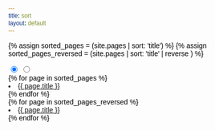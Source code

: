 ```yaml
---
title: sort
layout: default
---
```


<style>
* {font-size: 100%; font-family: "liberation sans", arial, sans-serif; color: black; }
.tran15 { -o-transition: all 1.5s;-moz-transition: all 1.5s;-webkit-transition: all 1.5s; }
.tran2 { -o-transition: all 2s;-moz-transition: all 2s;-webkit-transition: all 2s; }
#nav { padding: 1ex; border: 2px solid #aaa; background-color: #ccf; margin: 1em; width: 20em; }
#nav:hover { border: 2px solid #ddd; background-color: #eef; }
#nav h2 { display: inline; vertical-align: middle; }

.hide, .show  { display: none;  font-size: 80%; vertical-align: middle; }

@media all and (min-width:1px) { .hide, .show  { display: inline; } }

a.hide:focus + .show { display: inline; }
.show { display: none; }
a.hide:focus { display: none; }

#menu { opacity: 1; height:7em; margin-top: 0em; width: auto; margin-left: -1ex; overflow: hidden; }
a.hide:focus ~ #menu { opacity: 0; height: 0em; }

@media print {
.hide, .show  { display: none; } 
#nav {position: static; border: none; width: auto;}
#menu {width: auto;} 
}

</style>

{% assign sorted_pages = (site.pages | sort: 'title') %}
{% assign sorted_pages_reversed = (site.pages | sort: 'title' | reverse ) %}

<div id="container">
<div class="tabs">

<input type="radio" name="tabs" id="tab1" checked="">
<label for="tab1"><i class="fa fa-sort-amount-asc"></i></label>

<input type="radio" name="tabs" id="tab2">
<label for="tab2"><i class="fa fa-sort-amount-desc"></i></label>

<div id="tab-content1" class="tab-content">
{% for page in sorted_pages %}<li><a href="{{ page.url }}">{{ page.title }}</a></li>{% endfor %}
</div> 

<div id="tab-content2" class="tab-content">
{% for page in sorted_pages_reversed %}<li><a href="{{ page.url }}">{{ page.title }}</a></li>{% endfor %}
</div>

</div>
</div>
